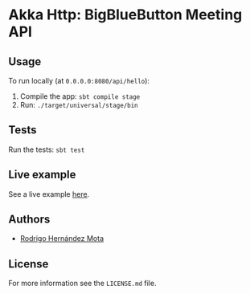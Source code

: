 # Akka Http: BigBlueButton Meeting API

## Usage

To run locally (at `0.0.0.0:8080/api/hello`):
1. Compile the app: `sbt compile stage`
2. Run: `./target/universal/stage/bin`

## Tests

Run the tests: `sbt test`

## Live example

See a live example [here](https://bbb-meeting-api.herokuapp.com/v1/hello).

## Authors

* [Rodrigo Hernández Mota](https://www.linkedin.com/in/rhdzmota)

## License

For more information see the `LICENSE.md` file. 
